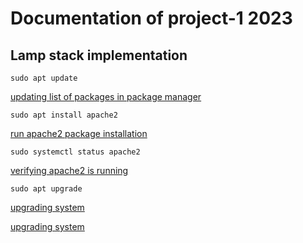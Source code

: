 # Documentation of project-1 2023

## Lamp stack implementation

`sudo apt update`

[updating list of packages in package manager](./images/apache-sudo-apt-update.png)

`sudo apt install apache2`

[run apache2 package installation](./images/sudo-apt-install-apache-2.png)

`sudo systemctl status apache2`

[verifying apache2 is running](./images/sudo-systemctl-status-apache2.png)

`sudo apt upgrade`

[upgrading system](./images/sudo-apt-upgrade.png)

[upgrading system](./images/sudo-apt-upgrade-2.png)





